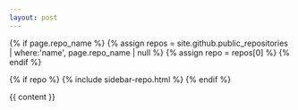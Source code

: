 ```yaml
---
layout: post
---
```

{% if page.repo_name %}
    {% assign repos = site.github.public_repositories | where:'name', page.repo_name | null %}
    {% assign repo = repos[0] %}
{% endif %}

{% if repo %}
    {% include sidebar-repo.html %}
{% endif %}

{{ content }}
